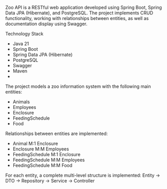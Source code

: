 Zoo API is a RESTful web application developed using Spring Boot, Spring Data JPA (Hibernate), and PostgreSQL.
The project implements CRUD functionality, working with relationships between entities, as well as documentation display using Swagger.

Technology Stack
- Java 21
- Spring Boot
- Spring Data JPA (Hibernate)
- PostgreSQL
- Swagger
- Maven
- 
The project models a zoo information system with the following main entities:
- Animals
- Employees
- Enclosure
- FeedingSchedule
- Food
  
Relationships between entities are implemented:
- Animal M:1 Enclosure
- Enclosure M:M Employees
- FeedingSchedule M:1 Enclosure
- FeedingSchedule M:M Employees
- FeedingSchedule M:M Food
  
For each entity, a complete multi-level structure is implemented:
Entity -> DTO -> Repository -> Service -> Controller
